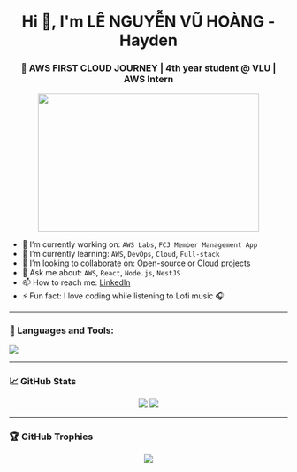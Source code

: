<h1 align="center">Hi 👋, I'm LÊ NGUYỄN VŨ HOÀNG - Hayden</h1>
<h3 align="center">🚀 AWS FIRST CLOUD JOURNEY | 4th year student @ VLU | AWS Intern</h3>

<p align="center">
  <img src="https://media.giphy.com/media/qgQUggAC3Pfv687qPC/giphy.gif" width="400" height="250" />
</p>

- 🔭 I’m currently working on: `AWS Labs`, `FCJ Member Management App`
- 🌱 I’m currently learning: `AWS`, `DevOps`, `Cloud`, `Full-stack`
- 👯 I’m looking to collaborate on: Open-source or Cloud projects
- 💬 Ask me about: `AWS`, `React`, `Node.js`, `NestJS`
- 📫 How to reach me: [LinkedIn](https://www.linkedin.com/in/lenguyenvuhoang-hayden)
- ⚡ Fun fact: I love coding while listening to Lofi music 🎧

---

### 🧰 Languages and Tools:
<img src="https://skillicons.dev/icons?i=aws,docker,linux,nodejs,nestjs,ts,react,html,css,js,mysql,vscode" />

---

### 📈 GitHub Stats
<p align="center">
  <img src="https://github-readme-stats.vercel.app/api?username=vuhoangne&show_icons=true&theme=tokyonight" />
  <img src="https://github-readme-stats.vercel.app/api/top-langs/?username=vuhoangne&layout=compact&theme=tokyonight" />
</p>

---

### 🏆 GitHub Trophies
<p align="center">
  <img src="https://github-profile-trophy.vercel.app/?username=vuhoangne&theme=tokyonight&no-frame=true&no-bg=true&margin-w=4" />
</p>
